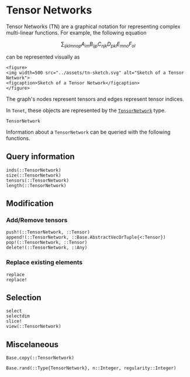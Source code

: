 # Tensor Networks

Tensor Networks (TN) are a graphical notation for representing complex multi-linear functions. For example, the following equation

```math
\sum_{ijklmnop} A_{im} B_{ijp} C_{njk} D_{pkl} E_{mno} F_{ol}
```

can be represented visually as

```@raw html
<figure>
<img width=500 src="../assets/tn-sketch.svg" alt="Sketch of a Tensor Network">
<figcaption>Sketch of a Tensor Network</figcaption>
</figure>
```

The graph's nodes represent tensors and edges represent tensor indices.

In `Tenet`, these objects are represented by the [`TensorNetwork`](@ref) type.

```@docs
TensorNetwork
```

Information about a `TensorNetwork` can be queried with the following functions.

## Query information

```@docs
inds(::TensorNetwork)
size(::TensorNetwork)
tensors(::TensorNetwork)
length(::TensorNetwork)
```

## Modification

### Add/Remove tensors

```@docs
push!(::TensorNetwork, ::Tensor)
append!(::TensorNetwork, ::Base.AbstractVecOrTuple{<:Tensor})
pop!(::TensorNetwork, ::Tensor)
delete!(::TensorNetwork, ::Any)
```

### Replace existing elements

```@docs
replace
replace!
```

## Selection

```@docs
select
selectdim
slice!
view(::TensorNetwork)
```

## Miscelaneous

```@docs
Base.copy(::TensorNetwork)
```

```@docs
Base.rand(::Type{TensorNetwork}, n::Integer, regularity::Integer)
```

